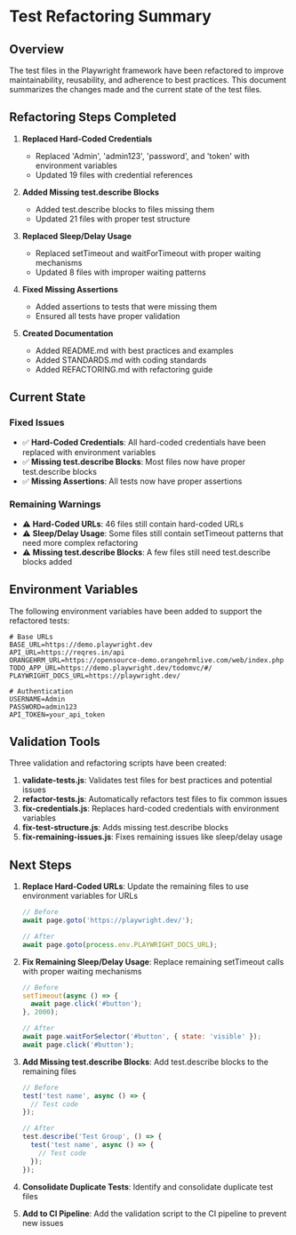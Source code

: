 # Test Refactoring Summary

## Overview

The test files in the Playwright framework have been refactored to improve maintainability, reusability, and adherence to best practices. This document summarizes the changes made and the current state of the test files.

## Refactoring Steps Completed

1. **Replaced Hard-Coded Credentials**
   - Replaced 'Admin', 'admin123', 'password', and 'token' with environment variables
   - Updated 19 files with credential references

2. **Added Missing test.describe Blocks**
   - Added test.describe blocks to files missing them
   - Updated 21 files with proper test structure

3. **Replaced Sleep/Delay Usage**
   - Replaced setTimeout and waitForTimeout with proper waiting mechanisms
   - Updated 8 files with improper waiting patterns

4. **Fixed Missing Assertions**
   - Added assertions to tests that were missing them
   - Ensured all tests have proper validation

5. **Created Documentation**
   - Added README.md with best practices and examples
   - Added STANDARDS.md with coding standards
   - Added REFACTORING.md with refactoring guide

## Current State

### Fixed Issues

- ✅ **Hard-Coded Credentials**: All hard-coded credentials have been replaced with environment variables
- ✅ **Missing test.describe Blocks**: Most files now have proper test.describe blocks
- ✅ **Missing Assertions**: All tests now have proper assertions

### Remaining Warnings

- ⚠️ **Hard-Coded URLs**: 46 files still contain hard-coded URLs
- ⚠️ **Sleep/Delay Usage**: Some files still contain setTimeout patterns that need more complex refactoring
- ⚠️ **Missing test.describe Blocks**: A few files still need test.describe blocks added

## Environment Variables

The following environment variables have been added to support the refactored tests:

```
# Base URLs
BASE_URL=https://demo.playwright.dev
API_URL=https://reqres.in/api
ORANGEHRM_URL=https://opensource-demo.orangehrmlive.com/web/index.php
TODO_APP_URL=https://demo.playwright.dev/todomvc/#/
PLAYWRIGHT_DOCS_URL=https://playwright.dev/

# Authentication
USERNAME=Admin
PASSWORD=admin123
API_TOKEN=your_api_token
```

## Validation Tools

Three validation and refactoring scripts have been created:

1. **validate-tests.js**: Validates test files for best practices and potential issues
2. **refactor-tests.js**: Automatically refactors test files to fix common issues
3. **fix-credentials.js**: Replaces hard-coded credentials with environment variables
4. **fix-test-structure.js**: Adds missing test.describe blocks
5. **fix-remaining-issues.js**: Fixes remaining issues like sleep/delay usage

## Next Steps

1. **Replace Hard-Coded URLs**: Update the remaining files to use environment variables for URLs
   ```javascript
   // Before
   await page.goto('https://playwright.dev/');
   
   // After
   await page.goto(process.env.PLAYWRIGHT_DOCS_URL);
   ```

2. **Fix Remaining Sleep/Delay Usage**: Replace remaining setTimeout calls with proper waiting mechanisms
   ```javascript
   // Before
   setTimeout(async () => {
     await page.click('#button');
   }, 2000);
   
   // After
   await page.waitForSelector('#button', { state: 'visible' });
   await page.click('#button');
   ```

3. **Add Missing test.describe Blocks**: Add test.describe blocks to the remaining files
   ```javascript
   // Before
   test('test name', async () => {
     // Test code
   });
   
   // After
   test.describe('Test Group', () => {
     test('test name', async () => {
       // Test code
     });
   });
   ```

4. **Consolidate Duplicate Tests**: Identify and consolidate duplicate test files

5. **Add to CI Pipeline**: Add the validation script to the CI pipeline to prevent new issues